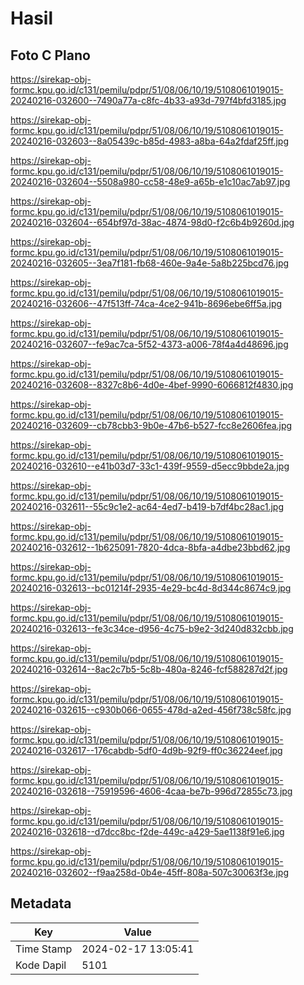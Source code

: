 # Hasil

## Foto C Plano

https://sirekap-obj-formc.kpu.go.id/c131/pemilu/pdpr/51/08/06/10/19/5108061019015-20240216-032600--7490a77a-c8fc-4b33-a93d-797f4bfd3185.jpg

https://sirekap-obj-formc.kpu.go.id/c131/pemilu/pdpr/51/08/06/10/19/5108061019015-20240216-032603--8a05439c-b85d-4983-a8ba-64a2fdaf25ff.jpg

https://sirekap-obj-formc.kpu.go.id/c131/pemilu/pdpr/51/08/06/10/19/5108061019015-20240216-032604--5508a980-cc58-48e9-a65b-e1c10ac7ab97.jpg

https://sirekap-obj-formc.kpu.go.id/c131/pemilu/pdpr/51/08/06/10/19/5108061019015-20240216-032604--654bf97d-38ac-4874-98d0-f2c6b4b9260d.jpg

https://sirekap-obj-formc.kpu.go.id/c131/pemilu/pdpr/51/08/06/10/19/5108061019015-20240216-032605--3ea7f181-fb68-460e-9a4e-5a8b225bcd76.jpg

https://sirekap-obj-formc.kpu.go.id/c131/pemilu/pdpr/51/08/06/10/19/5108061019015-20240216-032606--47f513ff-74ca-4ce2-941b-8696ebe6ff5a.jpg

https://sirekap-obj-formc.kpu.go.id/c131/pemilu/pdpr/51/08/06/10/19/5108061019015-20240216-032607--fe9ac7ca-5f52-4373-a006-78f4a4d48696.jpg

https://sirekap-obj-formc.kpu.go.id/c131/pemilu/pdpr/51/08/06/10/19/5108061019015-20240216-032608--8327c8b6-4d0e-4bef-9990-6066812f4830.jpg

https://sirekap-obj-formc.kpu.go.id/c131/pemilu/pdpr/51/08/06/10/19/5108061019015-20240216-032609--cb78cbb3-9b0e-47b6-b527-fcc8e2606fea.jpg

https://sirekap-obj-formc.kpu.go.id/c131/pemilu/pdpr/51/08/06/10/19/5108061019015-20240216-032610--e41b03d7-33c1-439f-9559-d5ecc9bbde2a.jpg

https://sirekap-obj-formc.kpu.go.id/c131/pemilu/pdpr/51/08/06/10/19/5108061019015-20240216-032611--55c9c1e2-ac64-4ed7-b419-b7df4bc28ac1.jpg

https://sirekap-obj-formc.kpu.go.id/c131/pemilu/pdpr/51/08/06/10/19/5108061019015-20240216-032612--1b625091-7820-4dca-8bfa-a4dbe23bbd62.jpg

https://sirekap-obj-formc.kpu.go.id/c131/pemilu/pdpr/51/08/06/10/19/5108061019015-20240216-032613--bc01214f-2935-4e29-bc4d-8d344c8674c9.jpg

https://sirekap-obj-formc.kpu.go.id/c131/pemilu/pdpr/51/08/06/10/19/5108061019015-20240216-032613--fe3c34ce-d956-4c75-b9e2-3d240d832cbb.jpg

https://sirekap-obj-formc.kpu.go.id/c131/pemilu/pdpr/51/08/06/10/19/5108061019015-20240216-032614--8ac2c7b5-5c8b-480a-8246-fcf588287d2f.jpg

https://sirekap-obj-formc.kpu.go.id/c131/pemilu/pdpr/51/08/06/10/19/5108061019015-20240216-032615--c930b066-0655-478d-a2ed-456f738c58fc.jpg

https://sirekap-obj-formc.kpu.go.id/c131/pemilu/pdpr/51/08/06/10/19/5108061019015-20240216-032617--176cabdb-5df0-4d9b-92f9-ff0c36224eef.jpg

https://sirekap-obj-formc.kpu.go.id/c131/pemilu/pdpr/51/08/06/10/19/5108061019015-20240216-032618--75919596-4606-4caa-be7b-996d72855c73.jpg

https://sirekap-obj-formc.kpu.go.id/c131/pemilu/pdpr/51/08/06/10/19/5108061019015-20240216-032618--d7dcc8bc-f2de-449c-a429-5ae1138f91e6.jpg

https://sirekap-obj-formc.kpu.go.id/c131/pemilu/pdpr/51/08/06/10/19/5108061019015-20240216-032602--f9aa258d-0b4e-45ff-808a-507c30063f3e.jpg


## Metadata

| Key        | Value               |
| ---------- | ------------------- |
| Time Stamp | 2024-02-17 13:05:41 |
| Kode Dapil | 5101                |



